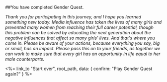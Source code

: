 
##You have completed Gender Quest.

*Thank you for participating in this journey, and I hope you learned something new today. Media
influence has taken the lives of many girls and prevented many women from reaching their full
career potential, though this problem can be solved by educating the next generation about the
negative influences that affect so many girls’ lives. And that's where you come in. Please be
aware of your actions, because everything you say, big or small, has an impact. Please pass this
on to your friends, as together we can work to make sure that every girl has an opportunity in
life equal to her male counterparts.*

<%= link_to "Start over", root_path, data: { confirm: "Play Gender Quest again?" } %>
